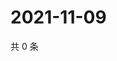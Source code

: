 # 2021-11-09

共 0 条

<!-- BEGIN WEIBO -->
<!-- 最后更新时间 Tue Nov 09 2021 18:09:39 GMT+0800 (China Standard Time) -->

<!-- END WEIBO -->
